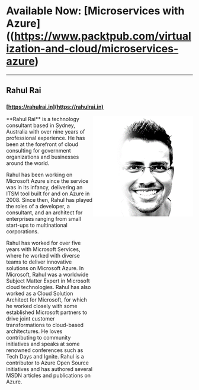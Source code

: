 # Available Now: [Microservices with Azure]((https://www.packtpub.com/virtualization-and-cloud/microservices-azure)
---

## Rahul Rai
<i class="fa fa-pencil" aria-hidden="true" style="font-size:20px"></i> **[https://rahulrai.in](https://rahulrai.in)**


<img src="/images/Rahul.png" align="right" style="padding-bottom:100%;"/>
**Rahul Rai** is a technology consultant based in Sydney, Australia with over nine years of
professional experience. He has been at the forefront of cloud consulting for government
organizations and businesses around the world.


Rahul has been working on Microsoft Azure since the service was in its infancy, delivering
an ITSM tool built for and on Azure in 2008. Since then, Rahul has played the roles of a
developer, a consultant, and an architect for enterprises ranging from small start-ups to
multinational corporations.


Rahul has worked for over five years with Microsoft Services, where he worked with
diverse teams to deliver innovative solutions on Microsoft Azure. In Microsoft, Rahul was a
worldwide Subject Matter Expert in Microsoft cloud technologies. Rahul has also worked as
a Cloud Solution Architect for Microsoft, for which he worked closely with some
established Microsoft partners to drive joint customer transformations to cloud-based
architectures. He loves contributing to community initiatives and speaks at some renowned
conferences such as Tech Days and Ignite. Rahul is a contributor to Azure Open Source
initiatives and has authored several MSDN articles and publications on Azure.
